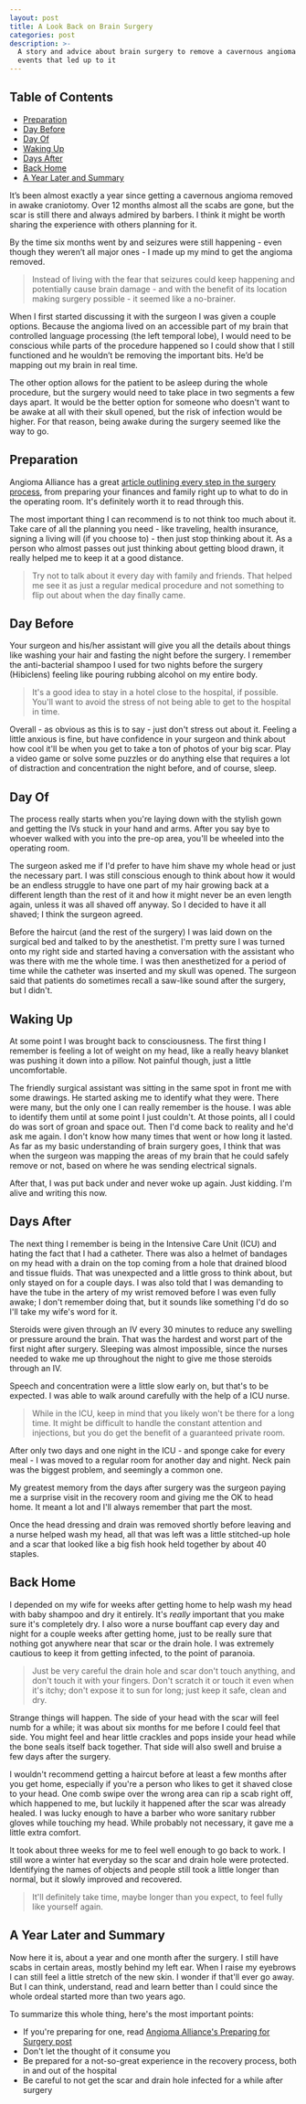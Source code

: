 ```yaml
---
layout: post
title: A Look Back on Brain Surgery
categories: post
description: >-
  A story and advice about brain surgery to remove a cavernous angioma and the
  events that led up to it
---
```

## Table of Contents

* [Preparation](#preparation)
* [Day Before](#day-before)
* [Day Of](#day-of)
* [Waking Up](#waking-up)
* [Days After](#days-after)
* [Back Home](#back-home)
* [A Year Later and Summary](#a-year-later-and-summary)

It’s been almost exactly a year since getting a cavernous angioma removed in awake craniotomy. Over 12 months almost all the scabs are gone, but the scar is still there and always admired by barbers. I think it might be worth sharing the experience with others planning for it.

By the time six months went by and seizures were still happening - even though they weren’t all major ones - I made up my mind to get the angioma removed. 

> Instead of living with the fear that seizures could keep happening and potentially cause brain damage - and with the benefit of its location making surgery possible - it seemed like a no-brainer.

When I first started discussing it with the surgeon I was given a couple options. Because the angioma lived on an accessible part of my brain that controlled language processing (the left temporal lobe), I would need to be conscious while parts of the procedure happened so I could show that I still functioned and he wouldn’t be removing the important bits. He’d be mapping out my brain in real time.

The other option allows for the patient to be asleep during the whole procedure, but the surgery would need to take place in two segments a few days apart. It would be the better option for someone who doesn't want to be awake at all with their skull opened, but the risk of infection would be higher. For that reason, being awake during the surgery seemed like the way to go.

## Preparation

Angioma Alliance has a great [article outlining every step in the surgery process](http://angioma.org/pages.aspx?content=77&id=67), from preparing your finances and family right up to what to do in the operating room. It's definitely worth it to read through this.

The most important thing I can recommend is to not think too much about it. Take care of all the planning you need - like traveling, health insurance, signing a living will (if you choose to) - then just stop thinking about it. As a person who almost passes out just thinking about getting blood drawn, it really helped me to keep it at a good distance. 

> Try not to talk about it every day with family and friends. That helped me see it as just a regular medical procedure and not something to flip out about when the day finally came.

## Day Before

Your surgeon and his/her assistant will give you all the details about things like washing your hair and fasting the night before the surgery. I remember the anti-bacterial shampoo I used for two nights before the surgery (Hibiclens) feeling like pouring rubbing alcohol on my entire body.

> It's a good idea to stay in a hotel close to the hospital, if possible. You'll want to avoid the stress of not being able to get to the hospital in time. 

Overall - as obvious as this is to say - just don't stress out about it. Feeling a little anxious is fine, but have confidence in your surgeon and think about how cool it'll be when you get to take a ton of photos of your big scar. Play a video game or solve some puzzles or do anything else that requires a lot of distraction and concentration the night before, and of course, sleep.

## Day Of

The process really starts when you're laying down with the stylish gown and getting the IVs stuck in your hand and arms. After you say bye to whoever walked with you into the pre-op area, you'll be wheeled into the operating room.

The surgeon asked me if I'd prefer to have him shave my whole head or just the necessary part. I was still conscious enough to think about how it would be an endless struggle to have one part of my hair growing back at a different length than the rest of it and how it might never be an even length again, unless it was all shaved off anyway. So I decided to have it all shaved; I think the surgeon agreed. 

Before the haircut (and the rest of the surgery) I was laid down on the surgical bed and talked to by the anesthetist. I'm pretty sure I was turned onto my right side and started having a conversation with the assistant who was there with me the whole time. I was then anesthetized for a period of time while the catheter was inserted and my skull was opened. The surgeon said that patients do sometimes recall a saw-like sound after the surgery, but I didn't.

## Waking Up

At some point I was brought back to consciousness. The first thing I remember is feeling a lot of weight on my head, like a really heavy blanket was pushing it down into a pillow. Not painful though, just a little uncomfortable.

The friendly surgical assistant was sitting in the same spot in front me with some drawings. He started asking me to identify what they were. There were many, but the only one I can really remember is the house. I was able to identify them until at some point I just couldn't. At those points, all I could do was sort of groan and space out. Then I'd come back to reality and he'd ask me again. I don't know how many times that went or how long it lasted. As far as my basic understanding of brain surgery goes, I think that was when the surgeon was mapping the areas of my brain that he could safely remove or not, based on where he was sending electrical signals.

After that, I was put back under and never woke up again. Just kidding. I'm alive and writing this now.

## Days After

The next thing I remember is being in the Intensive Care Unit (ICU) and hating the fact that I had a catheter. There was also a helmet of bandages on my head with a drain on the top coming from a hole that drained blood and tissue fluids. That was unexpected and a little gross to think about, but only stayed on for a couple days. I was also told that I was demanding to have the tube in the artery of my wrist removed before I was even fully awake; I don't remember doing that, but it sounds like something I'd do so I'll take my wife's word for it.

Steroids were given through an IV every 30 minutes to reduce any swelling or pressure around the brain. That was the hardest and worst part of the first night after surgery. Sleeping was almost impossible, since the nurses needed to wake me up throughout the night to give me those steroids through an IV. 

Speech and concentration were a little slow early on, but that's to be expected. I was able to walk around carefully with the help of a ICU nurse. 

> While in the ICU, keep in mind that you likely won't be there for a long time. It might be difficult to handle the constant attention and injections, but you do get the benefit of a guaranteed private room.

After only two days and one night in the ICU - and sponge cake for every meal - I was moved to a regular room for another day and night. Neck pain was the biggest problem, and seemingly a common one.

My greatest memory from the days after surgery was the surgeon paying me a surprise visit in the recovery room and giving me the OK to head home. It meant a lot and I'll always remember that part the most.

Once the head dressing and drain was removed shortly before leaving and a nurse helped wash my head, all that was left was a little stitched-up hole and a scar that looked like a big fish hook held together by about 40 staples.

## Back Home

I depended on my wife for weeks after getting home to help wash my head with baby shampoo and dry it entirely. It's _really_ important that you make sure it's completely dry. I also wore a nurse bouffant cap every day and night for a couple weeks after getting home, just to be really sure that nothing got anywhere near that scar or the drain hole. I was extremely cautious to keep it from getting infected, to the point of paranoia. 

> Just be very careful the drain hole and scar don't touch anything, and don't touch it with your fingers. Don't scratch it or touch it even when it's itchy; don't expose it to sun for long; just keep it safe, clean and dry.

Strange things will happen. The side of your head with the scar will feel numb for a while; it was about six months for me before I could feel that side. You might feel and hear little crackles and pops inside your head while the bone seals itself back together. That side will also swell and bruise a few days after the surgery. 

I wouldn't recommend getting a haircut before at least a few months after you get home, especially if you're a person who likes to get it shaved close to your head. One comb swipe over the wrong area can rip a scab right off, which happened to me, but luckily it happened after the scar was already healed. I was lucky enough to have a barber who wore sanitary rubber gloves while touching my head. While probably not necessary, it gave me a little extra comfort.

It took about three weeks for me to feel well enough to go back to work. I still wore a winter hat everyday so the scar and drain hole were protected. Identifying the names of objects and people still took a little longer than normal, but it slowly improved and recovered. 

> It'll definitely take time, maybe longer than you expect, to feel fully like yourself again.

## A Year Later and Summary

Now here it is, about a year and one month after the surgery. I still have scabs in certain areas, mostly behind my left ear. When I raise my eyebrows I can still feel a little stretch of the new skin. I wonder if that'll ever go away. But I can think, understand, read and learn better than I could since the whole ordeal started more than two years ago.

To summarize this whole thing, here's the most important points:

* If you're preparing for one, read [Angioma Alliance's Preparing for Surgery post](http://angioma.org/pages.aspx?content=77&id=67)
* Don't let the thought of it consume you
* Be prepared for a not-so-great experience in the recovery process, both in and out of the hospital
* Be careful to not get the scar and drain hole infected for a while after surgery
